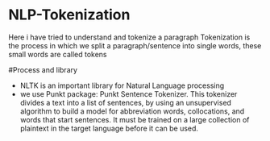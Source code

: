 # NLP-Tokenization
Here i have tried to understand and tokenize a paragraph
Tokenization is the process in which we split a paragraph/sentence into single words, these small words are called tokens

#Process and library 
- NLTK is an important library for Natural Language processing
- we use Punkt package: Punkt Sentence Tokenizer. This tokenizer divides a text into a list of sentences, by using an unsupervised algorithm to build a model for abbreviation words, collocations, and words that start sentences. It must be trained on a large collection of plaintext in the target language before it can be used.

